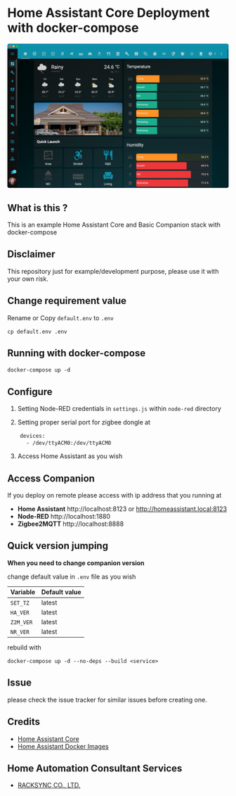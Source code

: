 # Home Assistant Core Deployment with docker-compose

![alt text][screenshot]

## What is this ?

This is an example Home Assistant Core and Basic Companion stack with docker-compose

## Disclaimer

This repository just for example/development purpose, please use it with your own risk.

## Change requirement value

Rename or Copy `default.env` to `.env`

```
cp default.env .env
```

## Running with docker-compose
```
docker-compose up -d 
```

## Configure

1. Setting Node-RED credentials in ``settings.js`` within ``node-red`` directory

2. Setting proper serial port for zigbee dongle at 

```
    devices:
      - /dev/ttyACM0:/dev/ttyACM0
```

3. Access Home Assistant as you wish

## Access Companion

If you deploy on remote please access with ip address that you running at

- **Home Assistant** http://localhost:8123 or http://homeassistant.local:8123 
- **Node-RED** http://localhost:1880 
- **Zigbee2MQTT** http://localhost:8888 


## Quick version jumping

**When you need to change companion version**

change default value in `.env` file as you wish

| Variable      | Default value |
|---------------|---------------|
| `SET_TZ`      | latest |
| `HA_VER`      | latest |
| `Z2M_VER`     | latest |
| `NR_VER`      | latest |

rebuild with

```
docker-compose up -d --no-deps --build <service>
```

## Issue 

please check the issue tracker for similar issues before creating one.

## Credits

- [Home Assistant Core](https://www.home-assistant.io/faq/ha-vs-hassio/)
- [Home Assistant Docker Images](https://hub.docker.com/r/homeassistant/home-assistant)

## Home Automation Consultant Services
- [RACKSYNC CO., LTD.](https://racksync.com)

[screenshot]: screenshot.png "Home Assistant Training Course by RAcKSYNC CO., LTD."
